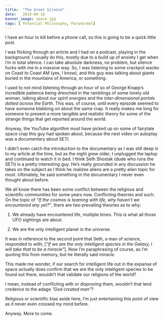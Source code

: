 ```yaml
---
title:  "The Great Silence"
date:   2019-09-10
banner_image: space.jpg
tags: [ Potential Philosophy, Paranormal]
---
```


I have an hour to kill before a phone call, so this is going to be a quick little post.

<!--more-->

I was flicking through an article and I had on a podcast, playing in the background. I usually do this, mostly due to a build up of anxiety I get when I’m in total silence. I can take absolute darkness, no problem, but silence fucks with me in a massive way. So, I was listening to some crackpot wacko on Coast to Coast AM (yes, I know), and this guy was talking about giants buried in the mountains of America, or something.


I used to not mind listening through an hour of so of George Knapp’s incredible patience being drenched in the ramblings of some lonely old woman, talking about our *spirit energies* and the *inter-dimensional portals dotted across the Earth*. This was, of course, until every episode seemed to have someone blabbing on about the same crap. It really makes me long for someone to present a more tangible and realistic theory for some of the strange things that get reported around the world. 

Anyway, the YouTube algorithm must have picked up on some of fairytale space crap this guy had spoken about, because the next video on autoplay was a documentary about SETI. 

I didn’t even catch the introduction to the documentary as I was still deep in to my article at the time, but as the night grew older, I unplugged the laptop and continued to watch it in bed. I think Seth Shostak (dude who runs the SETI) is a pretty interesting guy. He’s really grounded in any discussion he takes on the subject as I think he realizes aliens are a pretty alien topic for most. Ultimately, he said something in the documentary I never even thought about before. 


We all know there has been some conflict between the religious and scientific communities for some years now. Conflicting theories and such. On the topic of *“If the cosmos is teaming with life, why haven’t we encountered any yet?”*, there are two prevailing theories as to why:

1. We already have encountered life, multiple times. This is what all those UFO sightings are about. 

2. We are the only intelligent planet in the universe.

It was in reference to the second point that Seth, a man of science, responded to with; [*”If we are the only intelligent species in the Galaxy, I will take that to be a miracle”*]. Now I’m paraphrasing of course, as I’m quoting this from memory, but he literally said *miracle*. 


This made me wonder, if our search for intelligent life out in the expanse of space actually does confirm that we are the only intelligent species to be found out there, wouldn’t that validate our religions of the world? 

I mean, instead of conflicting with or disproving them, wouldn’t that lend credence to the adage *”God created man”*? 

Religious or scientific bias aside here, I’m just entertaining this point of view as it never even crossed my mind before. 

Anyway. More to come.
